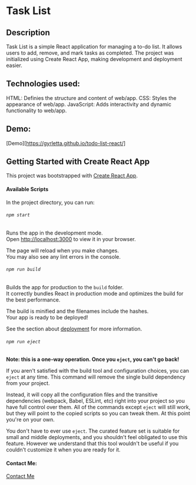 # Task List

## Description

Task List is a simple React application for managing a to-do list. It allows users to add, remove, and mark tasks as completed. The project was initialized using Create React App, making development and deployment easier.

## Technologies used:
HTML: Definies the structure and content of web/app.
CSS: Styles the appearance of web/app.
JavaScript: Adds interactivity and dynamic functionality to web/app.

## Demo:
[Demo][https://gyrletta.github.io/todo-list-react/]


## Getting Started with Create React App

This project was bootstrapped with [Create React App](https://github.com/facebook/create-react-app).

#### Available Scripts

In the project directory, you can run:

###### `npm start`

Runs the app in the development mode.\
Open [http://localhost:3000](http://localhost:3000) to view it in your browser.

The page will reload when you make changes.\
You may also see any lint errors in the console.


###### `npm run build`

Builds the app for production to the `build` folder.\
It correctly bundles React in production mode and optimizes the build for the best performance.

The build is minified and the filenames include the hashes.\
Your app is ready to be deployed!

See the section about [deployment](https://facebook.github.io/create-react-app/docs/deployment) for more information.

###### `npm run eject`

**Note: this is a one-way operation. Once you `eject`, you can't go back!**

If you aren't satisfied with the build tool and configuration choices, you can `eject` at any time. This command will remove the single build dependency from your project.

Instead, it will copy all the configuration files and the transitive dependencies (webpack, Babel, ESLint, etc) right into your project so you have full control over them. All of the commands except `eject` will still work, but they will point to the copied scripts so you can tweak them. At this point you're on your own.

You don't have to ever use `eject`. The curated feature set is suitable for small and middle deployments, and you shouldn't feel obligated to use this feature. However we understand that this tool wouldn't be useful if you couldn't customize it when you are ready for it.

#### Contact Me:
[Contact Me](##)